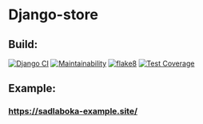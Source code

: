 # Django-store

## Build:
[![Django CI](https://github.com/SadLaboka/Django-store/actions/workflows/build.yml/badge.svg)](https://github.com/SadLaboka/Django-store/actions/workflows/build.yml)
[![Maintainability](https://api.codeclimate.com/v1/badges/a5c68370c7560ab4733f/maintainability)](https://codeclimate.com/github/SadLaboka/Django-store/maintainability)
[![flake8](https://github.com/SadLaboka/Django-store/actions/workflows/flake8.yml/badge.svg)](https://github.com/SadLaboka/Django-store/actions/workflows/flake8.yml)
[![Test Coverage](https://api.codeclimate.com/v1/badges/a5c68370c7560ab4733f/test_coverage)](https://codeclimate.com/github/SadLaboka/Django-store/test_coverage)

## Example:
### https://sadlaboka-example.site/
